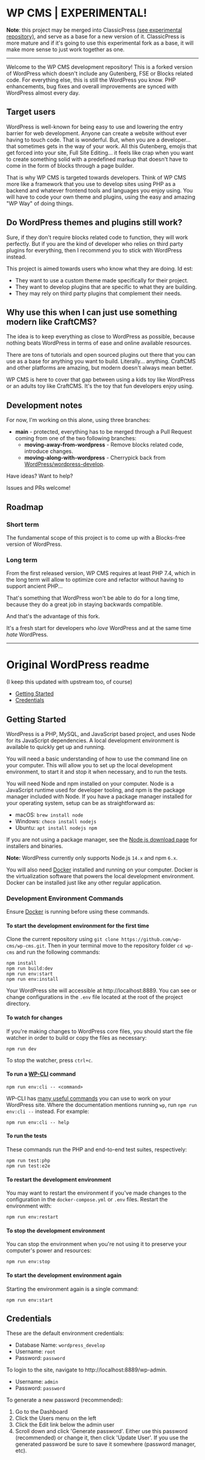 # WP CMS | EXPERIMENTAL!

**Note**: this project may be merged into ClassicPress [(see experimental repository)](https://github.com/ClassicPress/wp-cms-experimental), and serve as a base for a new version of it. ClassicPress is more mature and if it's going to use this experimental fork as a base, it will make more sense to just work together as one.

---

Welcome to the WP CMS development repository! This is a forked version of WordPress which doesn't include any Gutenberg, FSE or Blocks related code. For everything else, this is still the WordPress you know. PHP enhancements, bug fixes and overall improvements are synced with WordPress almost every day.

## Target users

WordPress is well-known for being easy to use and lowering the entry barrier for web development. Anyone can create a website without ever having to touch code. That is wonderful. But, when you are a developer... that sometimes gets in the way of your work. All this Gutenberg, emojis that get forced into your site, Full Site Editing... it feels like crap when you want to create something solid with a predefined markup that doesn't have to come in the form of blocks through a page builder.

That is why WP CMS is targeted towards developers. Think of WP CMS more like a framework that you use to develop sites using PHP as a backend and whatever frontend tools and languages you enjoy using. You will have to code your own theme and plugins, using the easy and amazing "WP Way" of doing things.

## Do WordPress themes and plugins still work?

Sure, if they don't require blocks related code to function, they will work perfectly. But if you are the kind of developer who relies on third party plugins for everything, then I recommend you to stick with WordPress instead.

This project is aimed towards users who know what they are doing. Id est:

* They want to use a custom theme made specifically for their project.
* They want to develop plugins that are specific to what they are building.
* They may rely on third party plugins that complement their needs.

## Why use this when I can just use something modern like CraftCMS?

The idea is to keep everything as close to WordPress as possible, because nothing beats WordPress in terms of ease and online available resources.

There are tons of tutorials and open sourced plugins out there that you can use as a base for anything you want to build. Literally... anything. CraftCMS and other platforms are amazing, but modern doesn't always mean better.

WP CMS is here to cover that gap between using a kids toy like WordPress or an adults toy like CraftCMS. It's the toy that fun developers enjoy using.

## Development notes

For now, I'm working on this alone, using three branches:

* **main** - protected, everything has to be merged through a Pull Request coming from one of the two following branches:
  * **moving-away-from-wordpress** - Remove blocks related code, introduce changes.
  * **moving-along-with-wordpress** - Cherrypick back from [WordPress/wordpress-develop](https://github.com/WordPress/wordpress-develop).

Have ideas? Want to help?

Issues and PRs welcome!

## Roadmap

### Short term

The fundamental scope of this project is to come up with a Blocks-free version of WordPress.

### Long term

From the first released version, WP CMS requires at least PHP 7.4, which in the long term will allow to optimize core and refactor without having to support ancient PHP...

That's something that WordPress won't be able to do for a long time, because they do a great job in staying backwards compatible.

And that's the advantage of this fork.

It's a fresh start for developers who _love_ WordPress and at the same time _hate_ WordPress.

---

# Original WordPress readme

(I keep this updated with upstream too, of course)

* [Getting Started](#getting-started)
* [Credentials](#credentials)

## Getting Started

WordPress is a PHP, MySQL, and JavaScript based project, and uses Node for its JavaScript dependencies. A local development environment is available to quickly get up and running.

You will need a basic understanding of how to use the command line on your computer. This will allow you to set up the local development environment, to start it and stop it when necessary, and to run the tests.

You will need Node and npm installed on your computer. Node is a JavaScript runtime used for developer tooling, and npm is the package manager included with Node. If you have a package manager installed for your operating system, setup can be as straightforward as:

* macOS: `brew install node`
* Windows: `choco install nodejs`
* Ubuntu: `apt install nodejs npm`

If you are not using a package manager, see the [Node.js download page](https://nodejs.org/en/download/) for installers and binaries.

**Note:** WordPress currently only supports Node.js `14.x` and npm `6.x`.

You will also need [Docker](https://www.docker.com/products/docker-desktop) installed and running on your computer. Docker is the virtualization software that powers the local development environment. Docker can be installed just like any other regular application.

### Development Environment Commands

Ensure [Docker](https://www.docker.com/products/docker-desktop) is running before using these commands.

#### To start the development environment for the first time

Clone the current repository using `git clone https://github.com/wp-cms/wp-cms.git`. Then in your terminal move to the repository folder `cd wp-cms` and run the following commands:

```
npm install
npm run build:dev
npm run env:start
npm run env:install
```

Your WordPress site will accessible at http://localhost:8889. You can see or change configurations in the `.env` file located at the root of the project directory.

#### To watch for changes

If you're making changes to WordPress core files, you should start the file watcher in order to build or copy the files as necessary:

```
npm run dev
```

To stop the watcher, press `ctrl+c`.

#### To run a [WP-CLI](https://make.wordpress.org/cli/handbook/) command

```
npm run env:cli -- <command>
```

WP-CLI has [many useful commands](https://developer.wordpress.org/cli/commands/) you can use to work on your WordPress site. Where the documentation mentions running `wp`, run `npm run env:cli --` instead. For example:

```
npm run env:cli -- help
```

#### To run the tests

These commands run the PHP and end-to-end test suites, respectively:

```
npm run test:php
npm run test:e2e
```

#### To restart the development environment

You may want to restart the environment if you've made changes to the configuration in the `docker-compose.yml` or `.env` files. Restart the environment with:

```
npm run env:restart
```

#### To stop the development environment

You can stop the environment when you're not using it to preserve your computer's power and resources:

```
npm run env:stop
```

#### To start the development environment again

Starting the environment again is a single command:

```
npm run env:start
```

## Credentials

These are the default environment credentials:

* Database Name: `wordpress_develop`
* Username: `root`
* Password: `password`

To login to the site, navigate to http://localhost:8889/wp-admin.

* Username: `admin`
* Password: `password`

To generate a new password (recommended):

1. Go to the Dashboard
2. Click the Users menu on the left
3. Click the Edit link below the admin user
4. Scroll down and click 'Generate password'. Either use this password (recommended) or change it, then click 'Update User'. If you use the generated password be sure to save it somewhere (password manager, etc).

